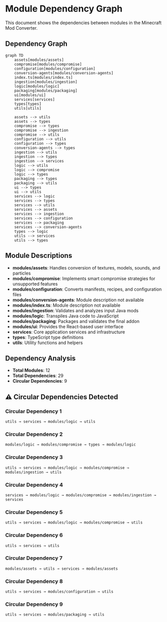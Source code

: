 # Module Dependency Graph

This document shows the dependencies between modules in the Minecraft Mod Converter.

## Dependency Graph

```mermaid
graph TD
    assets[modules/assets]
    compromise[modules/compromise]
    configuration[modules/configuration]
    conversion-agents[modules/conversion-agents]
    index.ts[modules/index.ts]
    ingestion[modules/ingestion]
    logic[modules/logic]
    packaging[modules/packaging]
    ui[modules/ui]
    services[services]
    types[types]
    utils[utils]

    assets --> utils
    assets --> types
    compromise --> types
    compromise --> ingestion
    compromise --> utils
    configuration --> utils
    configuration --> types
    conversion-agents --> types
    ingestion --> utils
    ingestion --> types
    ingestion --> services
    logic --> utils
    logic --> compromise
    logic --> types
    packaging --> types
    packaging --> utils
    ui --> types
    ui --> utils
    services --> logic
    services --> types
    services --> utils
    services --> assets
    services --> ingestion
    services --> configuration
    services --> packaging
    services --> conversion-agents
    types --> logic
    utils --> services
    utils --> types
```

## Module Descriptions

- **modules/assets**: Handles conversion of textures, models, sounds, and particles
- **modules/compromise**: Implements smart compromise strategies for unsupported features
- **modules/configuration**: Converts manifests, recipes, and configuration files
- **modules/conversion-agents**: Module description not available
- **modules/index.ts**: Module description not available
- **modules/ingestion**: Validates and analyzes input Java mods
- **modules/logic**: Transpiles Java code to JavaScript
- **modules/packaging**: Packages and validates the final addon
- **modules/ui**: Provides the React-based user interface
- **services**: Core application services and infrastructure
- **types**: TypeScript type definitions
- **utils**: Utility functions and helpers

## Dependency Analysis

- **Total Modules**: 12
- **Total Dependencies**: 29
- **Circular Dependencies**: 9

## ⚠️ Circular Dependencies Detected

### Circular Dependency 1
`utils → services → modules/logic → utils`

### Circular Dependency 2
`modules/logic → modules/compromise → types → modules/logic`

### Circular Dependency 3
`utils → services → modules/logic → modules/compromise → modules/ingestion → utils`

### Circular Dependency 4
`services → modules/logic → modules/compromise → modules/ingestion → services`

### Circular Dependency 5
`utils → services → modules/logic → modules/compromise → utils`

### Circular Dependency 6
`utils → services → utils`

### Circular Dependency 7
`modules/assets → utils → services → modules/assets`

### Circular Dependency 8
`utils → services → modules/configuration → utils`

### Circular Dependency 9
`utils → services → modules/packaging → utils`


